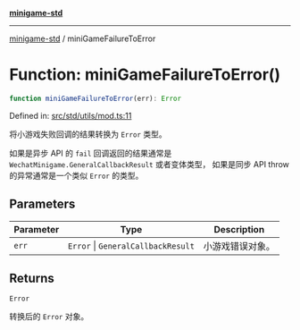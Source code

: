 [**minigame-std**](../README.md)

***

[minigame-std](../README.md) / miniGameFailureToError

# Function: miniGameFailureToError()

```ts
function miniGameFailureToError(err): Error
```

Defined in: [src/std/utils/mod.ts:11](https://github.com/JiangJie/minigame-std/blob/ff3594872b1efbdbc13aabe99588385e855b50dc/src/std/utils/mod.ts#L11)

将小游戏失败回调的结果转换为 `Error` 类型。

如果是异步 API 的 `fail` 回调返回的结果通常是 `WechatMinigame.GeneralCallbackResult` 或者变体类型，
如果是同步 API throw 的异常通常是一个类似 `Error` 的类型。

## Parameters

| Parameter | Type | Description |
| ------ | ------ | ------ |
| `err` | `Error` \| `GeneralCallbackResult` | 小游戏错误对象。 |

## Returns

`Error`

转换后的 `Error` 对象。
